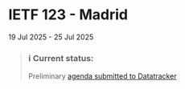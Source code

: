 # IETF 123 - Madrid
19 Jul 2025 - 25 Jul 2025

> ### ℹ️ Current status:
> Preliminary [agenda submitted to Datatracker](https://datatracker.ietf.org/meeting/123/materials/agenda-123-rpp) 
<!-- > Planning and preparations in progress. -->

<!-- See: https://datatracker.ietf.org/meeting/important-dates/#IETF123 -->

<!--
see: https://datatracker.ietf.org/doc/html/rfc2418#section-3.1
see: https://datatracker.ietf.org/doc/html/rfc2418#section-6
-->

